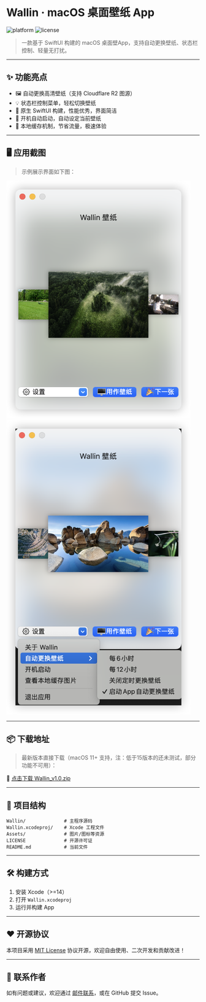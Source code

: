# Wallin · macOS 桌面壁纸 App

![platform](https://img.shields.io/badge/platform-macOS-blue)
![license](https://img.shields.io/badge/license-MIT-green)

> 一款基于 SwiftUI 构建的 macOS 桌面壁App，支持自动更换壁纸、状态栏控制、轻量无打扰。

---

## ✨ 功能亮点

- 🖼 自动更换高清壁纸（支持 Cloudflare R2 图源）
- 💡 状态栏控制菜单，轻松切换壁纸
- 🧩 原生 SwiftUI 构建，性能优秀，界面简洁
- 🎯 开机自动启动，自动设定当前壁纸
- 🔁 本地缓存机制，节省流量，极速体验

---

## 🖥 应用截图

> 示例展示界面如下图：

<img src="./screenshot.png" width="480" alt="Wallin App 界面截图" />
<img src="./screenshot2.png" width="480" alt="Wallin App 界面截图" />

---

## 📦 下载地址

> 最新版本直接下载（macOS 11+ 支持，注：低于15版本的还未测试，部分功能不可用）：

🔗 [点击下载 Wallin_v1.0.zip](https://cdn.litgame.ac.cn/downloads/Wallin_v1.0.zip)

---

## 📂 项目结构

```
Wallin/              # 主程序源码
Wallin.xcodeproj/    # Xcode 工程文件
Assets/              # 图片/图标等资源
LICENSE              # 开源许可证
README.md            # 当前文件
```

---

## 🛠 构建方式

1. 安装 Xcode（>=14）
2. 打开 `Wallin.xcodeproj`
3. 运行并构建 App

---

## ❤️ 开源协议

本项目采用 [MIT License](./LICENSE) 协议开源，欢迎自由使用、二次开发和贡献改进！

---

## 📮 联系作者

如有问题或建议，欢迎通过 [邮件联系](mailto:992625380@qq.com)，或在 GitHub 提交 Issue。

